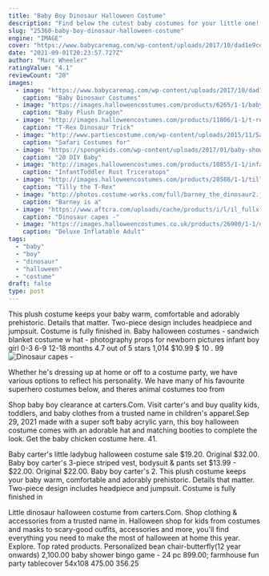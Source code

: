 ```yaml
---
title: "Baby Boy Dinosaur Halloween Costume"
description: "Find below the cutest baby costumes for your little one! we have sizes of newborn costumes for infants up to an 18-month halloween costume for your growing child. Grab classic baby girl costumes"
slug: "25360-baby-boy-dinosaur-halloween-costume"
engine: "IMAGE"
cover: "https://www.babycaremag.com/wp-content/uploads/2017/10/dad1e9cec6b4edd34eda918f652ad454.jpg"
date: "2021-09-01T20:23:57.727Z"
author: "Marc Wheeler"
ratingValue: "4.1"
reviewCount: "20"
images:
  - image: "https://www.babycaremag.com/wp-content/uploads/2017/10/dad1e9cec6b4edd34eda918f652ad454.jpg"
    caption: "Baby Dinosaur Costumes"
  - image: "https://images.halloweencostumes.com/products/6265/1-1/baby-plush-dragon-costume.jpg"
    caption: "Baby Plush Dragon"
  - image: "http://images.halloweencostumes.com/products/11806/1-1/t-rex-dinosaur-trick-or-treat-bag.jpg"
    caption: "T-Rex Dinosaur Trick"
  - image: "http://www.partiescostume.com/wp-content/uploads/2015/11/Safari-Costume-for-Baby-Boy.jpg"
    caption: "Safari Costumes for"
  - image: "https://spongekids.com/wp-content/uploads/2017/01/baby-shower-for-boys/20-diy-baby-shower-for-boys.jpg"
    caption: "20 DIY Baby"
  - image: "http://images.halloweencostumes.com/products/10855/1-1/infant-toddler-rust-triceratops-costume.jpg"
    caption: "InfantToddler Rust Triceratops"
  - image: "http://images.halloweencostumes.com/products/28586/1-1/tilly-the-t-rex-girls-dinosaur.jpg"
    caption: "Tilly the T-Rex"
  - image: "http://photos.costume-works.com/full/barney_the_dinosaur2.jpg"
    caption: "Barney is a"
  - image: "https://www.aftcra.com/uploads/cache/products/i/l/il_fullxfull_669201428_ofd2_2015_05_17_19_37_35_1190632123_112971_186258_579x.jpg"
    caption: "Dinosaur capes -"
  - image: "https://images.halloweencostumes.co.uk/products/26900/1-1/deluxe-inflatable-adult-godzilla-costume.jpg"
    caption: "Deluxe Inflatable Adult"
tags:
  - "baby"
  - "boy"
  - "dinosaur"
  - "halloween"
  - "costume"
draft: false
type: post
---
```


This plush costume keeps your baby warm, comfortable and adorably prehistoric. Details that matter. Two-piece design includes headpiece and jumpsuit. Costume is fully finished in. Baby halloween costumes - sandwich blanket costume w hat - photography props for newborn pictures infant boy girl 0-3 6-9 12-18 months 4.7 out of 5 stars 1,014 $10.99 $ 10 . 99
![Dinosaur capes -](https://www.aftcra.com/uploads/cache/products/i/l/il_fullxfull_669201428_ofd2_2015_05_17_19_37_35_1190632123_112971_186258_579x.jpg "Dinosaur capes -")

Whether he&#39;s dressing up at home or off to a costume party, we have various options to reflect his personality. We have many of his favourite superhero costumes below, and theres animal costumes too  from
<!--inArticleAds-->

<!--galleryOne-->

Shop baby boy clearance at carters.Com. Visit carter's and buy quality kids, toddlers, and baby clothes from a trusted name in children's apparel.Sep 29, 2021 made with a super soft baby acrylic yarn, this boy halloween costume comes with an adorable hat and matching booties to complete the look. Get the baby chicken costume here. 41.
<!--inArticleAds-->

<!--galleryTwo-->

Baby carter's little ladybug halloween costume sale $19.20. Original $32.00. Baby boy carter's 3-piece striped vest, bodysuit & pants set $13.99 - $22.00. Original $22.00. Baby boy carter's 2. This plush costume keeps your baby warm, comfortable and adorably prehistoric. Details that matter. Two-piece design includes headpiece and jumpsuit. Costume is fully finished in
<!--galleryThree-->

Little dinosaur halloween costume from carters.Com. Shop clothing & accessories from a trusted name in. Halloween shop for kids from costumes and masks to scary-good outfits, accessories and more, you'll find everything you need to make the most of halloween at home this year. Explore. Top rated products. Personalized bean chair-butterfly(12 year onwards)  2,100.00 baby shower bingo game - 24 pc  899.00; farmhouse fun party tablecover 54x108  475.00  356.25